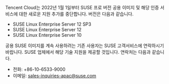 Tencent Cloud는 2022년 1월 1일부터 SUSE 프로 버전 공용 이미지 및 해당 인증 서비스에 대한 새로운 지원 추가를 중단합니다. 버전은 다음과 같습니다.
- SUSE Linux Enterprise Server 12 SP3
- SUSE Linux Enterprise Server 12
- SUSE Linux Enterprise Server 10

공용 SUSE 이미지를 계속 사용하려는 기존 사용자는 SUSE 고객서비스에 연락하시기 바랍니다. SUSE 업체에서 해당 기술 지원을 제공할 것입니다. 연락처는 다음과 같습니다.
- 전화: +86-10-6533-9000
- 이메일: sales-inquiries-apac@suse.com
